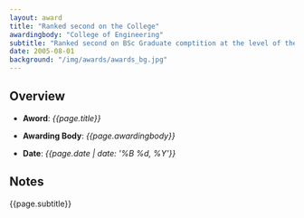 ```yaml
---
layout: award
title: "Ranked second on the College"
awardingbody: "College of Engineering"
subtitle: "Ranked second on BSc Graduate comptition at the level of the University of Salahaddin-Erbil"
date: 2005-08-01
background: "/img/awards/awards_bg.jpg"
---
```


## Overview

- **Aword**: _{{page.title}}_

- **Awarding Body**: _{{page.awardingbody}}_

- **Date**: _{{page.date | date: '%B %d, %Y'}}_

## Notes

{{page.subtitle}}
